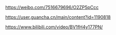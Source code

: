 https://weibo.com/7516679696/O2ZP5pCcc

https://user.guancha.cn/main/content?id=1190818

https://www.bilibili.com/video/BV1fH4y177PN/